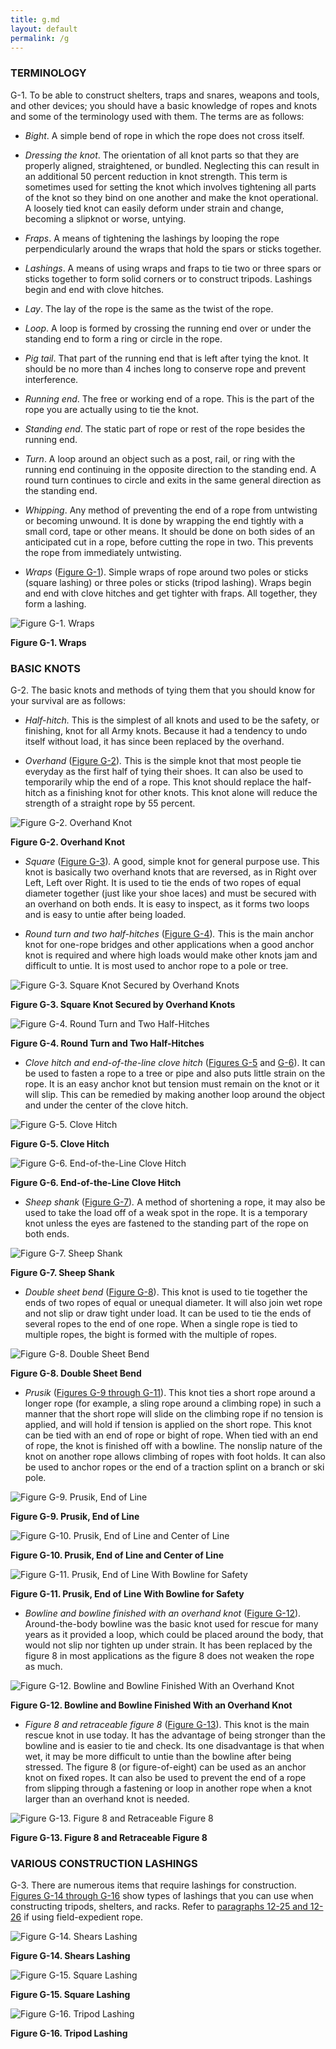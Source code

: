 ```yaml
---
title: g.md
layout: default
permalink: /g
---
```

### TERMINOLOGY

G-1\. To be able to construct shelters, traps and snares, weapons and tools, and other devices; you should have a basic knowledge of ropes and knots and some of the terminology used with them. The terms are as follows:

*   _Bight_. A simple bend of rope in which the rope does not cross itself.

*   _Dressing the knot_. The orientation of all knot parts so that they are properly aligned, straightened, or bundled. Neglecting this can result in an additional 50 percent reduction in knot strength. This term is sometimes used for setting the knot which involves tightening all parts of the knot so they bind on one another and make the knot operational. A loosely tied knot can easily deform under strain and change, becoming a slipknot or worse, untying.

*   _Fraps_. A means of tightening the lashings by looping the rope perpendicularly around the wraps that hold the spars or sticks together.

*   _Lashings_. A means of using wraps and fraps to tie two or three spars or sticks together to form solid corners or to construct tripods. Lashings begin and end with clove hitches.

*   _Lay_. The lay of the rope is the same as the twist of the rope.

*   _Loop_. A loop is formed by crossing the running end over or under the standing end to form a ring or circle in the rope.

*   _Pig tail_. That part of the running end that is left after tying the knot. It should be no more than 4 inches long to conserve rope and prevent interference.

*   _Running end_. The free or working end of a rope. This is the part of the rope you are actually using to tie the knot.

*   _Standing end_. The static part of rope or rest of the rope besides the running end.

*   _Turn_. A loop around an object such as a post, rail, or ring with the running end continuing in the opposite direction to the standing end. A round turn continues to circle and exits in the same general direction as the standing end.

*   _Whipping_. Any method of preventing the end of a rope from untwisting or becoming unwound. It is done by wrapping the end tightly with a small cord, tape or other means. It should be done on both sides of an anticipated cut in a rope, before cutting the rope in two. This prevents the rope from immediately untwisting.

*   _Wraps_ ([Figure G-1](#figg-1)). Simple wraps of rope around two poles or sticks (square lashing) or three poles or sticks (tripod lashing). Wraps begin and end with clove hitches and get tighter with fraps. All together, they form a lashing.

<a name="figg-1"></a>![Figure G-1\. Wraps](image255.jpg)

**Figure G-1\. Wraps**

### BASIC KNOTS

G-2\. The basic knots and methods of tying them that you should know for your survival are as follows:

*   _Half-hitch._ This is the simplest of all knots and used to be the safety, or finishing, knot for all Army knots. Because it had a tendency to undo itself without load, it has since been replaced by the overhand.

*   _Overhand_ ([Figure G-2](#figg-2))_._ This is the simple knot that most people tie everyday as the first half of tying their shoes. It can also be used to temporarily whip the end of a rope. This knot should replace the half-hitch as a finishing knot for other knots. This knot alone will reduce the strength of a straight rope by 55 percent.

<a name="figg-2"></a>![Figure G-2\. Overhand Knot](image256.jpg)

**Figure G-2\. Overhand Knot**

*   _Square_ ([Figure G-3](#figg-3))_._ A good, simple knot for general purpose use. This knot is basically two overhand knots that are reversed, as in Right over Left, Left over Right. It is used to tie the ends of two ropes of equal diameter together (just like your shoe laces) and must be secured with an overhand on both ends. It is easy to inspect, as it forms two loops and is easy to untie after being loaded.

*   _Round turn and two half-hitches_ ([Figure G-4](#figg-4))_._ This is the main anchor knot for one-rope bridges and other applications when a good anchor knot is required and where high loads would make other knots jam and difficult to untie. It is most used to anchor rope to a pole or tree.

<a name="figg-3"></a>![Figure G-3\. Square Knot Secured by Overhand Knots](image257.jpg)

**Figure G-3\. Square Knot Secured by Overhand Knots**

<a name="figg-4"></a>![Figure G-4\. Round Turn and Two Half-Hitches](image258.jpg)

**Figure G-4\. Round Turn and Two Half-Hitches**

*   _Clove hitch and end-of-the-line clove hitch_ ([Figures G-5](#figg-5) and [G-6](#figg-6)). It can be used to fasten a rope to a tree or pipe and also puts little strain on the rope. It is an easy anchor knot but tension must remain on the knot or it will slip. This can be remedied by making another loop around the object and under the center of the clove hitch.

<a name="figg-5"></a>![Figure G-5\. Clove Hitch](image259.jpg)

**Figure G-5\. Clove Hitch**

<a name="figg-6"></a>![Figure G-6\. End-of-the-Line Clove Hitch](image260.jpg)

**Figure G-6\. End-of-the-Line Clove Hitch**

*   _Sheep shank_ ([Figure G-7](#figg-7))_._ A method of shortening a rope, it may also be used to take the load off of a weak spot in the rope. It is a temporary knot unless the eyes are fastened to the standing part of the rope on both ends.

<a name="figg-7"></a>![Figure G-7\. Sheep Shank](image261.jpg)

**Figure G-7\. Sheep Shank**

*   _Double sheet bend_ ([Figure G-8](#figg-8)). This knot is used to tie together the ends of two ropes of equal or unequal diameter. It will also join wet rope and not slip or draw tight under load. It can be used to tie the ends of several ropes to the end of one rope. When a single rope is tied to multiple ropes, the bight is formed with the multiple of ropes.

<a name="figg-8"></a>![Figure G-8\. Double Sheet Bend](image262.jpg)

**Figure G-8\. Double Sheet Bend**

*   _Prusik_ ([Figures G-9 through G-11](#figg-9)). This knot ties a short rope around a longer rope (for example, a sling rope around a climbing rope) in such a manner that the short rope will slide on the climbing rope if no tension is applied, and will hold if tension is applied on the short rope. This knot can be tied with an end of rope or bight of rope. When tied with an end of rope, the knot is finished off with a bowline. The nonslip nature of the knot on another rope allows climbing of ropes with foot holds. It can also be used to anchor ropes or the end of a traction splint on a branch or ski pole.

<a name="figg-9"></a>![Figure G-9\. Prusik, End of Line](image263.jpg)

**Figure G-9\. Prusik, End of Line**

<a name="figg-10"></a>![Figure G-10\. Prusik, End of Line and Center of Line](image264.jpg)

**Figure G-10\. Prusik, End of Line and Center of Line**

<a name="figg-11"></a>![Figure G-11\. Prusik, End of Line With Bowline for Safety](image265.jpg)

**Figure G-11\. Prusik, End of Line With Bowline for Safety**

*   _Bowline and bowline finished with an overhand knot_ ([Figure G-12](#figg-12)). Around-the-body bowline was the basic knot used for rescue for many years as it provided a loop, which could be placed around the body, that would not slip nor tighten up under strain. It has been replaced by the figure 8 in most applications as the figure 8 does not weaken the rope as much.

<a name="figg-12"></a>![Figure G-12\. Bowline and Bowline Finished With an Overhand Knot](image266.jpg)

**Figure G-12\. Bowline and Bowline Finished With an Overhand Knot**

*   _Figure 8 and retraceable figure 8_ ([Figure G-13](#figg-13)). This knot is the main rescue knot in use today. It has the advantage of being stronger than the bowline and is easier to tie and check. Its one disadvantage is that when wet, it may be more difficult to untie than the bowline after being stressed. The figure 8 (or figure-of-eight) can be used as an anchor knot on fixed ropes. It can also be used to prevent the end of a rope from slipping through a fastening or loop in another rope when a knot larger than an overhand knot is needed.

<a name="figg-13"></a>![Figure G-13\. Figure 8 and Retraceable Figure 8](image267.jpg)

**Figure G-13\. Figure 8 and Retraceable Figure 8**

### VARIOUS CONSTRUCTION LASHINGS

G-3\. There are numerous items that require lashings for construction. [Figures G-14 through G-16](#figg-14) show types of lashings that you can use when constructing tripods, shelters, and racks. Refer to [paragraphs 12-25 and 12-26](12#para12-25) if using field-expedient rope.

<a name="figg-14"></a>![Figure G-14\. Shears Lashing](image268.jpg)

**Figure G-14\. Shears Lashing**

<a name="figg-15"></a>![Figure G-15\. Square Lashing](image269.jpg)

**Figure G-15\. Square Lashing**

<a name="figg-16"></a>![Figure G-16\. Tripod Lashing](image270.jpg)

**Figure G-16\. Tripod Lashing**
